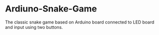 # Ardiuno-Snake-Game
The classic snake game based on Arduino board connected to LED board and input using two buttons.
